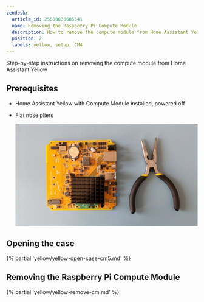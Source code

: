 ```yaml
---
zendesk:
  article_id: 25550630605341
  name: Removing the Raspberry Pi Compute Module
  description: How to remove the compute module from Home Assistant Yellow
  position: 2
  labels: yellow, setup, CM4
---
```


Step-by-step instructions on removing the compute module from Home Assistant Yellow

## Prerequisites

- Home Assistant Yellow with Compute Module installed, powered off
- Flat nose pliers

  ![Home Assistant Yellow and flat nose pliers](/static/img/yellow/unseat-cm4-tools.jpg)

## Opening the case

{% partial 'yellow/yellow-open-case-cm5.md' %}

## Removing the Raspberry Pi Compute Module

{% partial 'yellow/yellow-remove-cm.md' %}